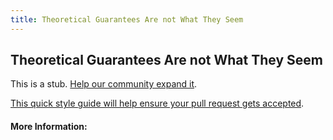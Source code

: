 ```yaml
---
title: Theoretical Guarantees Are not What They Seem
---
```

## Theoretical Guarantees Are not What They Seem

This is a stub. [Help our community expand it](https://github.com/freecodecamp/guides/tree/master/src/pages/articles/machine-learning/principles/theoretical-guarantees-are-not-what-they-seem/index.md).

[This quick style guide will help ensure your pull request gets accepted](https://github.com/freecodecamp/guides/blob/master/README.md).

<!-- The article goes here, in GitHub-flavored Markdown. Feel free to add YouTube videos, images, and CodePen/JSBin embeds  -->

#### More Information:
<!-- Please add any articles you think might be helpful to read before writing the article -->


